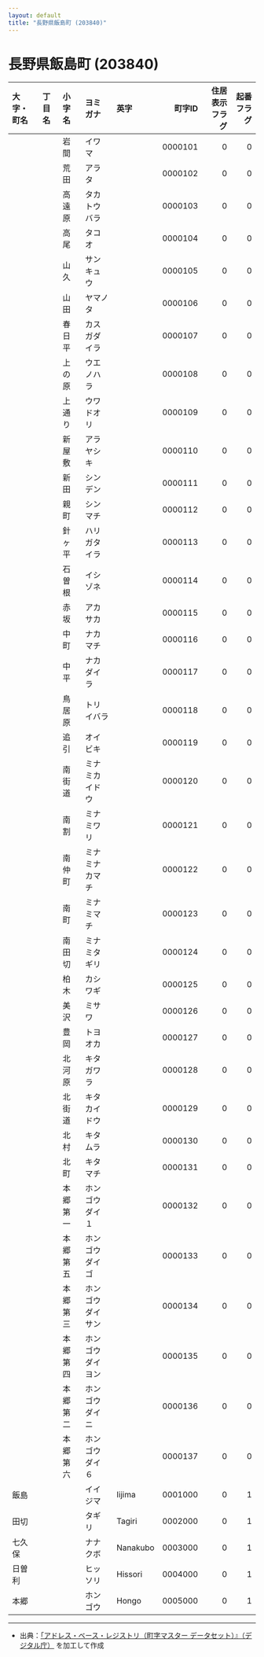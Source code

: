 ```yaml
---
layout: default
title: "長野県飯島町 (203840)"
---
```


# 長野県飯島町 (203840)

| 大字・町名 | 丁目名 | 小字名 | ヨミガナ | 英字 | 町字ID | 住居表示フラグ | 起番フラグ |
|:--------|:------|:------|:-----------------|:---------------------|--------:|----------:|--------:|
|  |  | 岩間 | イワマ |  | 0000101 | 0 | 0 |
|  |  | 荒田 | アラタ |  | 0000102 | 0 | 0 |
|  |  | 高遠原 | タカトウバラ |  | 0000103 | 0 | 0 |
|  |  | 高尾 | タコオ |  | 0000104 | 0 | 0 |
|  |  | 山久 | サンキュウ |  | 0000105 | 0 | 0 |
|  |  | 山田 | ヤマノタ |  | 0000106 | 0 | 0 |
|  |  | 春日平 | カスガダイラ |  | 0000107 | 0 | 0 |
|  |  | 上の原 | ウエノハラ |  | 0000108 | 0 | 0 |
|  |  | 上通り | ウワドオリ |  | 0000109 | 0 | 0 |
|  |  | 新屋敷 | アラヤシキ |  | 0000110 | 0 | 0 |
|  |  | 新田 | シンデン |  | 0000111 | 0 | 0 |
|  |  | 親町 | シンマチ |  | 0000112 | 0 | 0 |
|  |  | 針ヶ平 | ハリガタイラ |  | 0000113 | 0 | 0 |
|  |  | 石曽根 | イシゾネ |  | 0000114 | 0 | 0 |
|  |  | 赤坂 | アカサカ |  | 0000115 | 0 | 0 |
|  |  | 中町 | ナカマチ |  | 0000116 | 0 | 0 |
|  |  | 中平 | ナカダイラ |  | 0000117 | 0 | 0 |
|  |  | 鳥居原 | トリイバラ |  | 0000118 | 0 | 0 |
|  |  | 追引 | オイビキ |  | 0000119 | 0 | 0 |
|  |  | 南街道 | ミナミカイドウ |  | 0000120 | 0 | 0 |
|  |  | 南割 | ミナミワリ |  | 0000121 | 0 | 0 |
|  |  | 南仲町 | ミナミナカマチ |  | 0000122 | 0 | 0 |
|  |  | 南町 | ミナミマチ |  | 0000123 | 0 | 0 |
|  |  | 南田切 | ミナミタギリ |  | 0000124 | 0 | 0 |
|  |  | 柏木 | カシワギ |  | 0000125 | 0 | 0 |
|  |  | 美沢 | ミサワ |  | 0000126 | 0 | 0 |
|  |  | 豊岡 | トヨオカ |  | 0000127 | 0 | 0 |
|  |  | 北河原 | キタガワラ |  | 0000128 | 0 | 0 |
|  |  | 北街道 | キタカイドウ |  | 0000129 | 0 | 0 |
|  |  | 北村 | キタムラ |  | 0000130 | 0 | 0 |
|  |  | 北町 | キタマチ |  | 0000131 | 0 | 0 |
|  |  | 本郷第一 | ホンゴウダイ１ |  | 0000132 | 0 | 0 |
|  |  | 本郷第五 | ホンゴウダイゴ |  | 0000133 | 0 | 0 |
|  |  | 本郷第三 | ホンゴウダイサン |  | 0000134 | 0 | 0 |
|  |  | 本郷第四 | ホンゴウダイヨン |  | 0000135 | 0 | 0 |
|  |  | 本郷第二 | ホンゴウダイニ |  | 0000136 | 0 | 0 |
|  |  | 本郷第六 | ホンゴウダイ６ |  | 0000137 | 0 | 0 |
| 飯島 |  |  | イイジマ | Iijima | 0001000 | 0 | 1 |
| 田切 |  |  | タギリ | Tagiri | 0002000 | 0 | 1 |
| 七久保 |  |  | ナナクボ | Nanakubo | 0003000 | 0 | 1 |
| 日曽利 |  |  | ヒッソリ | Hissori | 0004000 | 0 | 1 |
| 本郷 |  |  | ホンゴウ | Hongo | 0005000 | 0 | 1 |

---

- 出典：[「アドレス・ベース・レジストリ（町字マスター データセット）』（デジタル庁）](https://www.digital.go.jp/policies/base_registry_address/) を加工して作成